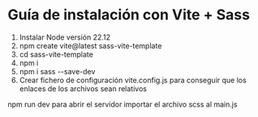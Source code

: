 # Guía de instalación con Vite + Sass

1. Instalar Node versión 22.12
2. npm create vite@latest sass-vite-template
3. cd sass-vite-template
4. npm i
5. npm i sass --save-dev
6. Crear fichero de configuración vite.config.js para conseguir que los enlaces de los archivos sean relativos


npm run dev para abrir el servidor
importar el archivo scss al main.js